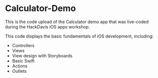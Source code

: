 # Calculator-Demo
This is the code upload of the Calculator demo app that was live-coded during the HackDavis iOS apps workshop.

This code displays the basic fundamentals of iOS development, including:
  - Controllers
  - Views
  - View design with Storyboards
  - Basic Swift
  - Actions
  - Outlets
